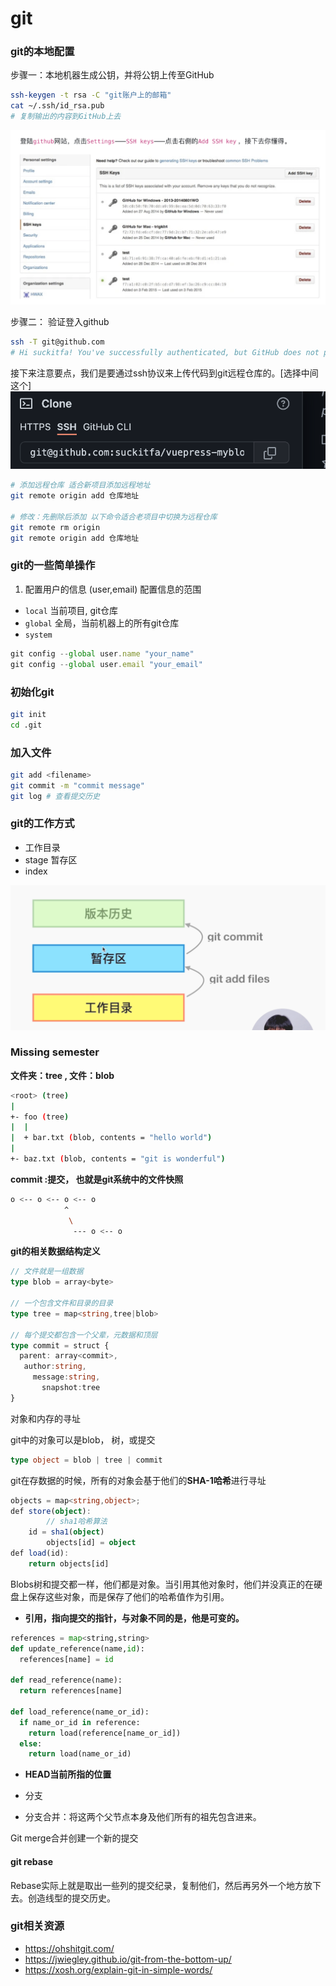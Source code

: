 # git 

### git的本地配置
步骤一：本地机器生成公钥，并将公钥上传至GitHub

```sh
ssh-keygen -t rsa -C "git账户上的邮箱"
cat ~/.ssh/id_rsa.pub
# 复制输出的内容到GitHub上去

```
![上传公钥](./img/Untitled.png)


步骤二： 验证登入github
```sh
ssh -T git@github.com
# Hi suckitfa! You've successfully authenticated, but GitHub does not provide shell access.
```
接下来注意要点，我们是要通过ssh协议来上传代码到git远程仓库的。[选择中间这个]
![ssh-git](./img/ssh-git.png)
```sh
# 添加远程仓库 适合新项目添加远程地址
git remote origin add 仓库地址

# 修改：先删除后添加 以下命令适合老项目中切换为远程仓库
git remote rm origin
git remote origin add 仓库地址
```


### git的一些简单操作

1. 配置用户的信息 (user,email)
配置信息的范围
- `local`  当前项目, git仓库
- `global` 全局，当前机器上的所有git仓库
- `system`
```js
git config --global user.name "your_name"
git config --global user.email "your_email"
```

### 初始化git
```sh
git init
cd .git 
```

### 加入文件
```sh
git add <filename>
git commit -m "commit message"
git log # 查看提交历史
```


### git的工作方式
- 工作目录
- stage 暂存区
- index

![image-20211121120638948](./img/img-git-workspacepng.png)



### Missing semester

**文件夹：tree , 文件：blob**

```sh
<root> (tree)
|
+- foo (tree)
|  |
|  + bar.txt (blob, contents = "hello world")
|
+- baz.txt (blob, contents = "git is wonderful")
```

**commit :提交， 也就是git系统中的文件快照**

```sh
o <-- o <-- o <-- o
            ^  
             \
              --- o <-- o
```

**git的相关数据结构定义**

```ts
// 文件就是一组数据
type blob = array<byte>

// 一个包含文件和目录的目录
type tree = map<string,tree|blob>

// 每个提交都包含一个父辈，元数据和顶层
type commit = struct {
  parent: array<commit>,
   author:string,
     message:string,
       snapshot:tree
}
```

对象和内存的寻址 

git中的对象可以是blob， 树，或提交

```ts
type object = blob | tree | commit
```

git在存数据的时候，所有的对象会基于他们的**SHA-1哈希**进行寻址

```ts
objects = map<string,object>;
def store(object):
		// sha1哈希算法
  	id = sha1(object)
		objects[id] = object
def load(id):
	return objects[id]
```

Blobs树和提交都一样，他们都是对象。当引用其他对象时，他们并没真正的在硬盘上保存这些对象，而是保存了他们的哈希值作为引用。



- **引用，指向提交的指针，与对象不同的是，他是可变的。**

```python
references = map<string,string>
def update_reference(name,id):
  references[name] = id
  
def read_reference(name):
  return references[name]

def load_reference(name_or_id):
  if name_or_id in reference:
    return load(reference[name_or_id])
  else:
    return load(name_or_id)
```

- **HEAD当前所指的位置**



- 分支
- 分支合并：将这两个父节点本身及他们所有的祖先包含进来。

Git merge合并创建一个新的提交



#### git rebase

Rebase实际上就是取出一些列的提交纪录，复制他们，然后再另外一个地方放下去。创造线型的提交历史。

### git相关资源

- https://ohshitgit.com/
- https://jwiegley.github.io/git-from-the-bottom-up/
- https://xosh.org/explain-git-in-simple-words/
